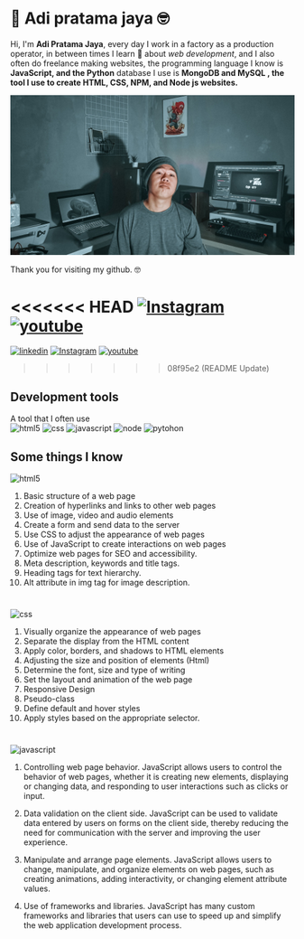 # 👋 Adi pratama jaya 🤓

Hi, I'm **Adi Pratama Jaya**, every day I work in a factory as a production operator, in between times I learn 🚀 about _web development_, and I also often do freelance making websites, the programming language I know is **JavaScript, and the Python** database I use is **MongoDB and MySQL , the tool I use to create HTML, CSS, NPM, and Node js websites.**

![adi pratama jaya](/apps/asset/images/profile/AdiProfile.jpg)

Thank you for visiting my github. 🤓

<<<<<<< HEAD
[![Instagram](https://img.shields.io/badge/Instagram-E4405F?style=for-the-badge&logo=instagram&logoColor=white)]([https://www.linkedin.com/in/adipratamajaya/](https://www.instagram.com/apratama_x_x/))
[![youtube](https://img.shields.io/badge/YouTube-FF0000?style=for-the-badge&logo=youtube&logoColor=white)]([https://www.linkedin.com/in/adipratamajaya/](https://www.youtube.com/c/Adipratamajaya))
=======
[![linkedin](https://img.shields.io/badge/linkedin-0A66C2?style=for-the-badge&logo=linkedin&logoColor=white)](https://www.linkedin.com/in/adipratamajaya/)
[![Instagram](https://img.shields.io/badge/Instagram-E4405F?style=for-the-badge&logo=instagram&logoColor=white)](https://www.linkedin.com/in/adipratamajaya/)
[![youtube](https://img.shields.io/badge/YouTube-FF0000?style=for-the-badge&logo=youtube&logoColor=white)](https://www.linkedin.com/in/adipratamajaya/)
>>>>>>> 08f95e2 (README Update)

## Development tools

A tool that I often use <br>
![html5](https://img.shields.io/badge/HTML5-E34F26?style=for-the-badge&logo=html5&logoColor=white)
![css](https://img.shields.io/badge/CSS-239120?&style=for-the-badge&logo=css3&logoColor=white)
![javascript](https://img.shields.io/badge/JavaScript-F7DF1E?style=for-the-badge&logo=javascript&logoColor=black)
![node](https://img.shields.io/badge/Node.js-43853D?style=for-the-badge&logo=node.js&logoColor=white)
![pytohon](https://img.shields.io/badge/Python-14354C?style=for-the-badge&logo=python&logoColor=white)

## Some things I know

![html5](https://img.shields.io/badge/HTML5-E34F26?style=for-the-badge&logo=html5&logoColor=white)

1. Basic structure of a web page
2. Creation of hyperlinks and links to other web pages
3. Use of image, video and audio elements
4. Create a form and send data to the server
5. Use CSS to adjust the appearance of web pages
6. Use of JavaScript to create interactions on web pages
7. Optimize web pages for SEO and accessibility.
8. Meta description, keywords and title tags.
9. Heading tags for text hierarchy.
10. Alt attribute in img tag for image description.

#

![css](https://img.shields.io/badge/CSS-239120?&style=for-the-badge&logo=css3&logoColor=white)

1. Visually organize the appearance of web pages
2. Separate the display from the HTML content
3. Apply color, borders, and shadows to HTML elements
4. Adjusting the size and position of elements (Html)
5. Determine the font, size and type of writing
6. Set the layout and animation of the web page
7. Responsive Design
8. Pseudo-class
9. Define default and hover styles
10. Apply styles based on the appropriate selector.

#

![javascript](https://img.shields.io/badge/JavaScript-F7DF1E?style=for-the-badge&logo=javascript&logoColor=black)

1. Controlling web page behavior. JavaScript allows users to control the behavior of web pages, whether it is creating new elements, displaying or changing data, and responding to user interactions such as clicks or input.

2. Data validation on the client side. JavaScript can be used to validate data entered by users on forms on the client side, thereby reducing the need for communication with the server and improving the user experience.

3. Manipulate and arrange page elements. JavaScript allows users to change, manipulate, and organize elements on web pages, such as creating animations, adding interactivity, or changing element attribute values.

4. Use of frameworks and libraries. JavaScript has many custom frameworks and libraries that users can use to speed up and simplify the web application development process.
